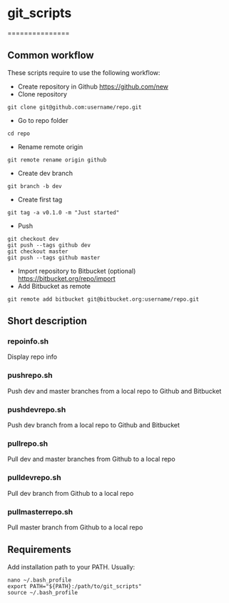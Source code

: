 # git_scripts
===============

Common workflow
---------------

These scripts require to use the following workflow:

* Create repository in Github https://github.com/new
* Clone repository 
```
git clone git@github.com:username/repo.git
```
* Go to repo folder
```
cd repo
```

* Rename remote origin
```
git remote rename origin github
```
* Create dev branch
```
git branch -b dev
```
* Create first tag
```
git tag -a v0.1.0 -m "Just started"
```
* Push 
```
git checkout dev
git push --tags github dev
git checkout master 
git push --tags github master 
```
* Import repository to Bitbucket (optional) https://bitbucket.org/repo/import
* Add Bitbucket as remote
```
git remote add bitbucket git@bitbucket.org:username/repo.git
```

Short description
-----------------

### repoinfo.sh

Display repo info

### pushrepo.sh

Push dev and master branches from a local repo to Github and Bitbucket

### pushdevrepo.sh

Push dev branch from a local repo to Github and Bitbucket

### pullrepo.sh

Pull dev and master branches from Github to a local repo

### pulldevrepo.sh

Pull dev branch from Github to a local repo

### pullmasterrepo.sh

Pull master branch from Github to a local repo

Requirements
------------

Add installation path to your PATH. Usually:

```
nano ~/.bash_profile
export PATH="${PATH}:/path/to/git_scripts"
source ~/.bash_profile
```